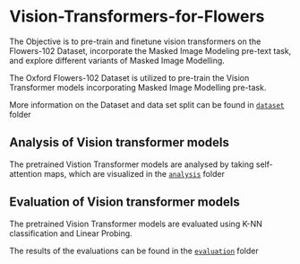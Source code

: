 # Vision-Transformers-for-Flowers
The Objective is to pre-train and finetune vision transformers on the Flowers-102 Dataset, incorporate the Masked Image Modeling pre-text task, and explore  different variants of Masked Image Modelling.

The Oxford Flowers-102 Dataset is utilized to pre-train the Vision Transformer models incorporating Masked Image Modelling pre-task.

More information on the Dataset and data set split can be found in [`dataset`](https://github.com/narasimhan3737/Vision-Transformers-for-Flowers/tree/main/dataset) folder

## Analysis of Vision transformer models 

The pretrained Vistion Transformer models are analysed by taking self-attention maps, which are visualized in the [`analysis`](https://github.com/narasimhan3737/Vision-Transformers-for-Flowers/tree/main/analysis) folder

## Evaluation of Vision transformer models 

The pretrained Vision Transformer models are evaluated using K-NN classification and Linear Probing.

The results of the evaluations can be found in the [`evaluation`](https://github.com/narasimhan3737/Vision-Transformers-for-Flowers/tree/main/evaluation) folder

